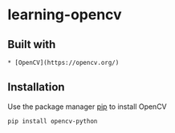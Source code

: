 # learning-opencv

## Built with

	* [OpenCV](https://opencv.org/)

## Installation

Use the package manager [pip](https://pip.pypa.io/en/stable/) to install OpenCV

```bash
pip install opencv-python
```

